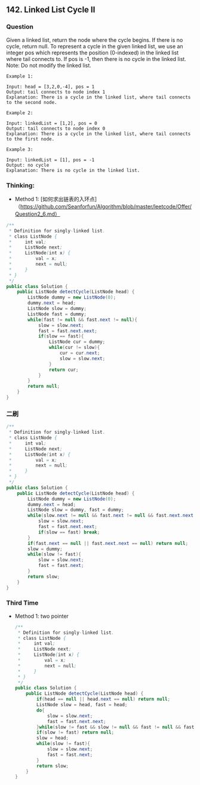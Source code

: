## 142. Linked List Cycle II

### Question
Given a linked list, return the node where the cycle begins. If there is no cycle, return null.
To represent a cycle in the given linked list, we use an integer pos which represents the position (0-indexed) in the linked list where tail connects to. If pos is -1, then there is no cycle in the linked list.
Note: Do not modify the linked list.

```
Example 1:

Input: head = [3,2,0,-4], pos = 1
Output: tail connects to node index 1
Explanation: There is a cycle in the linked list, where tail connects to the second node.

Example 2:

Input: linkedList = [1,2], pos = 0
Output: tail connects to node index 0
Explanation: There is a cycle in the linked list, where tail connects to the first node.

Example 3:

Input: linkedList = [1], pos = -1
Output: no cycle
Explanation: There is no cycle in the linked list.
```

### Thinking:
* Method 1: [如何求出链表的入环点]（https://github.com/Seanforfun/Algorithm/blob/master/leetcode/Offer/Question2_6.md）

```Java
/**
 * Definition for singly-linked list.
 * class ListNode {
 *     int val;
 *     ListNode next;
 *     ListNode(int x) {
 *         val = x;
 *         next = null;
 *     }
 * }
 */
public class Solution {
    public ListNode detectCycle(ListNode head) {
        ListNode dummy = new ListNode(0);
        dummy.next = head;
        ListNode slow = dummy;
        ListNode fast = dummy;
        while(fast != null && fast.next != null){
            slow = slow.next;
            fast = fast.next.next;
            if(slow == fast){
                ListNode cur = dummy;
                while(cur != slow){
                    cur = cur.next;
                    slow = slow.next;
                }
                return cur;
            }
        }
        return null;
    }
}
```

### 二刷
```Java
/**
 * Definition for singly-linked list.
 * class ListNode {
 *     int val;
 *     ListNode next;
 *     ListNode(int x) {
 *         val = x;
 *         next = null;
 *     }
 * }
 */
public class Solution {
    public ListNode detectCycle(ListNode head) {
        ListNode dummy = new ListNode(0);
        dummy.next = head;
        ListNode slow = dummy, fast = dummy;
        while(slow.next != null && fast.next != null && fast.next.next != null){
            slow = slow.next;
            fast = fast.next.next;
            if(slow == fast) break;
        }
        if(fast.next == null || fast.next.next == null) return null;
        slow = dummy;
        while(slow != fast){
            slow = slow.next;
            fast = fast.next;
        }
        return slow;
    }
}
```

### Third Time
* Method 1: two pointer
	```Java
	/**
	 * Definition for singly-linked list.
	 * class ListNode {
	 *     int val;
	 *     ListNode next;
	 *     ListNode(int x) {
	 *         val = x;
	 *         next = null;
	 *     }
	 * }
	 */
	public class Solution {
		public ListNode detectCycle(ListNode head) {
			if(head == null || head.next == null) return null;
			ListNode slow = head, fast = head;
			do{
				slow = slow.next;
				fast = fast.next.next;
			}while(slow != fast && slow != null && fast != null && fast.next != null);
			if(slow != fast) return null;
			slow = head;
			while(slow != fast){
				slow = slow.next;
				fast = fast.next;
			}
			return slow;
		}
	}
	```
